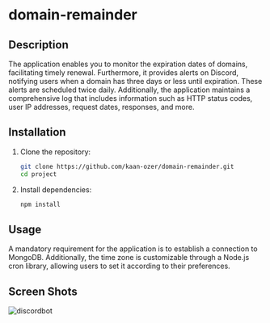 # domain-remainder

## Description

The application enables you to monitor the expiration dates of domains, facilitating timely renewal. Furthermore, it provides alerts on Discord, notifying users when a domain has three days or less until expiration.
These alerts are scheduled twice daily. Additionally, the application maintains a comprehensive log that includes information such as HTTP status codes, user IP addresses, request dates, responses, and more.

## Installation

1. Clone the repository:
   ```bash
   git clone https://github.com/kaan-ozer/domain-remainder.git
   cd project
   ```
2. Install dependencies:
   ```bash
   npm install
   ```

## Usage

A mandatory requirement for the application is to establish a connection to MongoDB. Additionally, the time zone is customizable through a Node.js cron library, allowing users to set it according to their preferences.

## Screen Shots

![discordbot](https://github.com/kaan-ozer/domain-remainder/blob/main/screen-shots/Screenshot.png)
